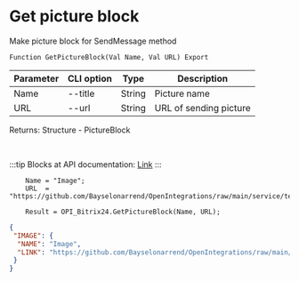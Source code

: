 ﻿---
sidebar_position: 8
---

# Get picture block
 Make picture block for SendMessage method



`Function GetPictureBlock(Val Name, Val URL) Export`

  | Parameter | CLI option | Type | Description |
  |-|-|-|-|
  | Name | --title | String | Picture name |
  | URL | --url | String | URL of sending picture |

  
  Returns:  Structure - PictureBlock

<br/>

:::tip
Blocks at API documentation: [Link](https://dev.1c-bitrix.ru/learning/course/?COURSE_ID=93&CHAPTER_ID=07867)
:::
<br/>


```bsl title="Code example"
    Name = "Image";
    URL  = "https://github.com/Bayselonarrend/OpenIntegrations/raw/main/service/test_data/picture.jpg";

    Result = OPI_Bitrix24.GetPictureBlock(Name, URL);
```
 



```json title="Result"
{
 "IMAGE": {
  "NAME": "Image",
  "LINK": "https://github.com/Bayselonarrend/OpenIntegrations/raw/main/service/test_data/picture.jpg"
 }
}
```

